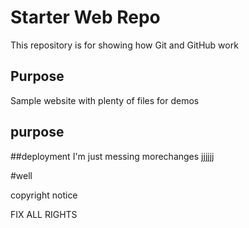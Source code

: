# Starter Web Repo

This repository is for showing how Git and GitHub work

## Purpose

Sample website with plenty of files for demos


## purpose


##deployment
I'm just messing
morechanges
jjjjjj

#well

copyright notice

FIX ALL RIGHTS
